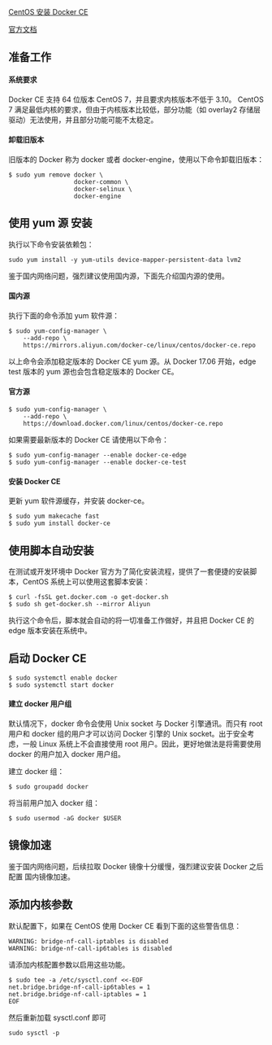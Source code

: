 [CentOS 安装 Docker CE](https://www.cnblogs.com/yu-hailong/p/7629120.html)

[官方文档](https://docs.docker.com/install/linux/docker-ce/centos/)

## 准备工作
#### 系统要求
Docker CE 支持 64 位版本 CentOS 7，并且要求内核版本不低于 3.10。 CentOS 7 满足最低内核的要求，但由于内核版本比较低，部分功能（如 overlay2 存储层驱动）无法使用，并且部分功能可能不太稳定。

#### 卸载旧版本
旧版本的 Docker 称为 docker 或者 docker-engine，使用以下命令卸载旧版本：
```
$ sudo yum remove docker \
                  docker-common \
                  docker-selinux \
                  docker-engine
```

## 使用 yum 源 安装
执行以下命令安装依赖包：
```
sudo yum install -y yum-utils device-mapper-persistent-data lvm2
```
鉴于国内网络问题，强烈建议使用国内源，下面先介绍国内源的使用。

#### 国内源
执行下面的命令添加 yum 软件源：
```
$ sudo yum-config-manager \
    --add-repo \
    https://mirrors.aliyun.com/docker-ce/linux/centos/docker-ce.repo
```
以上命令会添加稳定版本的 Docker CE yum 源。从 Docker 17.06 开始，edge test 版本的 yum 源也会包含稳定版本的 Docker CE。

#### 官方源
```
$ sudo yum-config-manager \
    --add-repo \
    https://download.docker.com/linux/centos/docker-ce.repo
```
如果需要最新版本的 Docker CE 请使用以下命令：
```
$ sudo yum-config-manager --enable docker-ce-edge
$ sudo yum-config-manager --enable docker-ce-test
```
#### 安装 Docker CE
更新 yum 软件源缓存，并安装 docker-ce。
```
$ sudo yum makecache fast
$ sudo yum install docker-ce
```
## 使用脚本自动安装
在测试或开发环境中 Docker 官方为了简化安装流程，提供了一套便捷的安装脚本，CentOS 系统上可以使用这套脚本安装：
```
$ curl -fsSL get.docker.com -o get-docker.sh
$ sudo sh get-docker.sh --mirror Aliyun
```
执行这个命令后，脚本就会自动的将一切准备工作做好，并且把 Docker CE 的 edge 版本安装在系统中。
## 启动 Docker CE
```
$ sudo systemctl enable docker
$ sudo systemctl start docker
```
#### 建立 docker 用户组
默认情况下，docker 命令会使用 Unix socket 与 Docker 引擎通讯。而只有 root 用户和 docker 组的用户才可以访问 Docker 引擎的 Unix socket。出于安全考虑，一般 Linux 系统上不会直接使用 root 用户。因此，更好地做法是将需要使用 docker 的用户加入 docker 用户组。

建立 docker 组：
```
$ sudo groupadd docker
```
将当前用户加入 docker 组：
```
$ sudo usermod -aG docker $USER
```
## 镜像加速
鉴于国内网络问题，后续拉取 Docker 镜像十分缓慢，强烈建议安装 Docker 之后配置 国内镜像加速。
## 添加内核参数
默认配置下，如果在 CentOS 使用 Docker CE 看到下面的这些警告信息：
```
WARNING: bridge-nf-call-iptables is disabled
WARNING: bridge-nf-call-ip6tables is disabled
```
请添加内核配置参数以启用这些功能。
```
$ sudo tee -a /etc/sysctl.conf <<-EOF
net.bridge.bridge-nf-call-ip6tables = 1
net.bridge.bridge-nf-call-iptables = 1
EOF
```
然后重新加载 sysctl.conf 即可
```
sudo sysctl -p
```